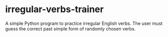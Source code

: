 # irregular-verbs-trainer
A simple Python program to practice irregular English verbs. The user must guess the correct past simple form of randomly chosen verbs.
